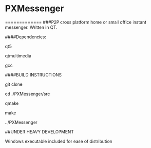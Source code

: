 # PXMessenger
=============
###P2P cross platform home or small office instant messenger.  Written in QT.


####Dependencies:

qt5

qtmultimedia

gcc


####BUILD INSTRUCTIONS

git clone

cd ./PXMessenger/src

qmake

make

../PXMessenger


##UNDER HEAVY DEVELOPMENT

Windows executable included for ease of distribution
